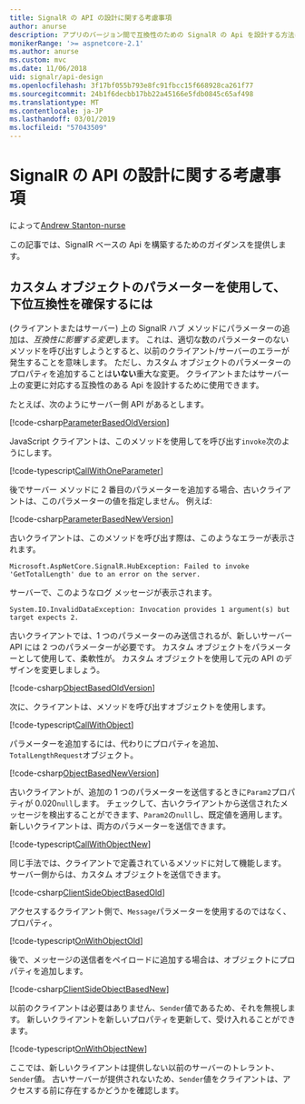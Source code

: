 ```yaml
---
title: SignalR の API の設計に関する考慮事項
author: anurse
description: アプリのバージョン間で互換性のための SignalR の Api を設計する方法について説明します。
monikerRange: '>= aspnetcore-2.1'
ms.author: anurse
ms.custom: mvc
ms.date: 11/06/2018
uid: signalr/api-design
ms.openlocfilehash: 3f17bf055b793e8fc91fbcc15f668928ca261f77
ms.sourcegitcommit: 24b1f6decbb17bb22a45166e5fdb0845c65af498
ms.translationtype: MT
ms.contentlocale: ja-JP
ms.lasthandoff: 03/01/2019
ms.locfileid: "57043509"
---
```

# <a name="signalr-api-design-considerations"></a>SignalR の API の設計に関する考慮事項

によって[Andrew Stanton-nurse](https://twitter.com/anurse)

この記事では、SignalR ベースの Api を構築するためのガイダンスを提供します。

## <a name="use-custom-object-parameters-to-ensure-backwards-compatibility"></a>カスタム オブジェクトのパラメーターを使用して、下位互換性を確保するには

(クライアントまたはサーバー) 上の SignalR ハブ メソッドにパラメーターの追加は、*互換性に影響する変更*します。 これは、適切な数のパラメーターのないメソッドを呼び出すしようとすると、以前のクライアント/サーバーのエラーが発生することを意味します。 ただし、カスタム オブジェクトのパラメーターのプロパティを追加することは**いない**重大な変更。 クライアントまたはサーバー上の変更に対応する互換性のある Api を設計するために使用できます。

たとえば、次のようにサーバー側 API があるとします。

[!code-csharp[ParameterBasedOldVersion](api-design/sample/Samples.cs?name=ParameterBasedOldVersion)]

JavaScript クライアントは、このメソッドを使用してを呼び出す`invoke`次のようにします。

[!code-typescript[CallWithOneParameter](api-design/sample/Samples.ts?name=CallWithOneParameter)]

後でサーバー メソッドに 2 番目のパラメーターを追加する場合、古いクライアントは、このパラメーターの値を指定しません。 例えば:

[!code-csharp[ParameterBasedNewVersion](api-design/sample/Samples.cs?name=ParameterBasedNewVersion)]

古いクライアントは、このメソッドを呼び出す際は、このようなエラーが表示されます。

```
Microsoft.AspNetCore.SignalR.HubException: Failed to invoke 'GetTotalLength' due to an error on the server.
```

サーバーで、このようなログ メッセージが表示されます。

```
System.IO.InvalidDataException: Invocation provides 1 argument(s) but target expects 2.
```

古いクライアントでは、1 つのパラメーターのみ送信されるが、新しいサーバー API には 2 つのパラメーターが必要です。 カスタム オブジェクトをパラメーターとして使用して、柔軟性が。 カスタム オブジェクトを使用して元の API のデザインを変更しましょう。

[!code-csharp[ObjectBasedOldVersion](api-design/sample/Samples.cs?name=ObjectBasedOldVersion)]

次に、クライアントは、メソッドを呼び出すオブジェクトを使用します。

[!code-typescript[CallWithObject](api-design/sample/Samples.ts?name=CallWithObject)]

パラメーターを追加するには、代わりにプロパティを追加、`TotalLengthRequest`オブジェクト。

[!code-csharp[ObjectBasedNewVersion](api-design/sample/Samples.cs?name=ObjectBasedNewVersion&highlight=4,9-13)]

古いクライアントが、追加の 1 つのパラメーターを送信するときに`Param2`プロパティが 0.020`null`します。 チェックして、古いクライアントから送信されたメッセージを検出することができます、`Param2`の`null`し、既定値を適用します。 新しいクライアントは、両方のパラメーターを送信できます。

[!code-typescript[CallWithObjectNew](api-design/sample/Samples.ts?name=CallWithObjectNew)]

同じ手法では、クライアントで定義されているメソッドに対して機能します。 サーバー側からは、カスタム オブジェクトを送信できます。

[!code-csharp[ClientSideObjectBasedOld](api-design/sample/Samples.cs?name=ClientSideObjectBasedOld)]

アクセスするクライアント側で、`Message`パラメーターを使用するのではなく、プロパティ。

[!code-typescript[OnWithObjectOld](api-design/sample/Samples.ts?name=OnWithObjectOld)]

後で、メッセージの送信者をペイロードに追加する場合は、オブジェクトにプロパティを追加します。

[!code-csharp[ClientSideObjectBasedNew](api-design/sample/Samples.cs?name=ClientSideObjectBasedNew&highlight=5)]

以前のクライアントは必要はありません、`Sender`値であるため、それを無視します。 新しいクライアントを新しいプロパティを更新して、受け入れることができます。

[!code-typescript[OnWithObjectNew](api-design/sample/Samples.ts?name=OnWithObjectNew&highlight=2-5)]

ここでは、新しいクライアントは提供しない以前のサーバーのトレラント、`Sender`値。 古いサーバーが提供されないため、`Sender`値をクライアントは、アクセスする前に存在するかどうかを確認します。
